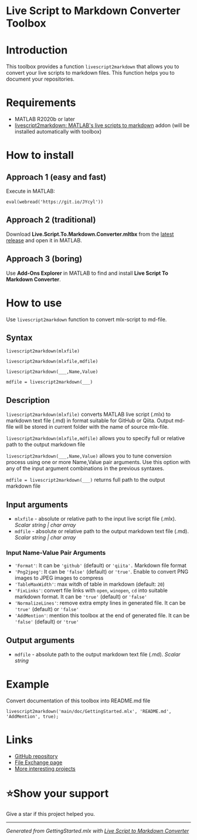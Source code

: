 # Live Script to Markdown Converter Toolbox
# Introduction

This toolbox provides a function `livescript2markdown` that allows you to convert your live scripts to markdown files. This function helps you to document your repositories.

# Requirements

   -  MATLAB R2020b or later 
   -  [livescript2markdown: MATLAB's live scripts to markdown](https://www.mathworks.com/matlabcentral/fileexchange/73993) addon (will be installed automatically with toolbox) 

# How to install
## Approach 1 (easy and fast)

Execute in MATLAB:

```matlab:Code(Display)
eval(webread('https://git.io/JYcyl'))
```

## Approach 2 (traditional)

Download **Live.Script.To.Markdown.Converter.mltbx** from the [latest release](https://github.com/roslovets/livescript2markdown/releases/latest) and open it in MATLAB.

## Approach 3 (boring)

Use **Add-Ons Explorer** in MATLAB to find and install **Live Script To Markdown Converter**.

# How to use

Use `livescript2markdown` function to convert mlx-script to md-file.

## Syntax

`livescript2markdown(mlxfile)`

`livescript2markdown(mlxfile,mdfile)`

`livescript2markdown(___,Name,Value)`

`mdfile = livescript2markdown(___)`

## Description

`livescript2markdown(mlxfile)` converts MATLAB live script (.mlx) to markdown text file (.md) in format suitable for GitHub or Qiita. Output md-file will be stored in current folder with the name of source mlx-file.

`livescript2markdown(mlxfile,mdfile)` allows you to specify full or relative path to the output markdown file

`livescript2markdown(___,Name,Value)` allows you to tune conversion process using one or more Name,Value pair arguments. Use this option with any of the input argument combinations in the previous syntaxes.

`mdfile = livescript2markdown(___)` returns full path to the output markdown file

## Input arguments

   -  `mlxfile` - absolute or relative path to the input live script file (.mlx). *Scalar string | char array* 
   -  `mdfile` - absolute or relative path to the output markdown text file (.md). *Scalar string | char array* 

### **Input Name-Value Pair Arguments**

   -  `'Format'`: It can be `'github'` (default) or `'qiita'.` Markdown file format 
   -  `'Png2jpeg'`: It can be `'false'` (default) or `'true'`. Enable to convert PNG images to JPEG images to compress 
   -  `'TableMaxWidth'`: max witdh of table in markdown (default: `20`) 
   -  `'FixLinks'`: convert file links with `open`, `winopen`, `cd` into suitable markdown format.  It can be `'true'` (default) or `'false'` 
   -  `'NormalizeLines'`: remove extra empty lines in generated file.  It can be `'true'` (default) or `'false'` 
   -  `'AddMention'`: mention this toolbox at the end of generated file.  It can be `'false'` (default) or `'true'` 

## Output arguments

   -  `mdfile` - absolute path to the output markdown text file (.md). *Scalar string* 

# Example

Convert documentation of this toolbox into README.md file

```matlab:Code(Display)
livescript2markdown('main/doc/GettingStarted.mlx', 'README.md', 'AddMention', true);
```

# Links

   -  [GitHub repository](https://github.com/roslovets/Live-Script-to-Markdown-Converter) 
   -  [File Exchange page](https://www.mathworks.com/matlabcentral/fileexchange/89516) 
   -  [More interesting projects](https://roslovets.github.io) 

# ⭐Show your support

Give a star if this project helped you.

***
*Generated from GettingStarted.mlx with [Live Script to Markdown Converter](https://github.com/roslovets/Live-Script-to-Markdown-Converter)*
